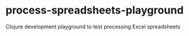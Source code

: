 # process-spreadsheets-playground
Clojure development playground to test processing Excel spreadsheets
